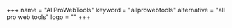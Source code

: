 +++
name = "AllProWebTools"
keyword = "allprowebtools"
alternative = "all pro web tools"
logo = ""
+++
